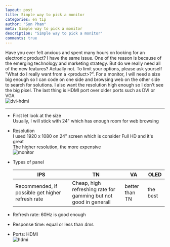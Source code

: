 ```yaml
---
layout: post
title: Simple way to pick a monitor
categories: en tip
author: "Son Pham"
meta: Simple way to pick a monitor
description: "Simple way to pick a monitor"
comments: true
---
```

Have you ever felt anxious and spent many hours on looking for an electronic product? I have the same issue. One of the reason is because of the emerging technology and marketing strategy. But do we really need all of the new features? Actually not. To limit your options, please ask yourself "What do I really want from a \<product\>?". For a monitor, I will need a size big enough so I can code on one side and browsing web on the other side to search for solutions. I also want the resolution high enough so I don't see the big pixel. The last thing is HDMI port over older ports such as DVI or VGA  
![dvi-hdmi](https://user-images.githubusercontent.com/5988492/131261114-8a6c4aee-e63a-453e-b70b-e1afbceb1da4.png)  

----

- First let look at the size  
Usually, I will stick with 24" which has enough room for web browsing   
- Resolution  
I used 1920 x 1080 on 24" screen which is consider Full HD and it's great  
The higher resolution, the more expensive  
![monitor](https://user-images.githubusercontent.com/5988492/131260585-dcb18eae-2420-42dd-9aad-e97cca4f29be.png)  
- Types of panel  

   | IPS                                              | TN                                                           | VA             | OLED     |
   | ------------------------------------------------ | ------------------------------------------------------------ | -------------- | -------- |
   | Recommended, if possible get higher refresh rate | Cheap, high refreshing rate for gamming but not good in generall | better than TN | the best |
- Refresh rate: 60Hz is good enough  
- Response time: equal or less than 4ms  
- Ports: HDMI  
![hdmi](https://user-images.githubusercontent.com/5988492/131260640-83e6b517-6aae-46ed-817a-fa4017a1d122.png)  
